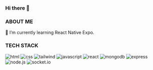 ### Hi there 👋

### ABOUT ME

🌱 I’m currently learning React Native Expo.

### TECH STACK

![html](https://img.shields.io/badge/HTML5-E34F26?style=for-the-badge&logo=HTML5&logoColor=white)
![css](https://img.shields.io/badge/CSS3-1572B6?style=for-the-badge&logo=CSS3&logoColor=white)
![tailwind](https://img.shields.io/badge/Tailwind-06B6D4?style=for-the-badge&logo=TailwindCSS&logoColor=white)
![javascript](https://img.shields.io/badge/JavaScript-F7DF1E?style=for-the-badge&logo=JavaScript&logoColor=black)
![react](https://img.shields.io/badge/React-61DAFB?style=for-the-badge&logo=React&logoColor=black)
![mongodb](https://img.shields.io/badge/MongoDB-47A248?style=for-the-badge&logo=MongoDB&logoColor=white)
![express](https://img.shields.io/badge/Express-000000?style=for-the-badge&logo=Express&logoColor=white)
![node.js](https://img.shields.io/badge/Node.js-339933?style=for-the-badge&logo=Node.js&logoColor=white)
![socket.io](https://img.shields.io/badge/Socket.io-010101?style=for-the-badge&logo=Socket.io&logoColor=white)

<!--
**dimilidi/dimilidi** is a ✨ _special_ ✨ repository because its `README.md` (this file) appears on your GitHub profile.

Here are some ideas to get you started:

- 🔭 I’m currently working on ...
- 🌱 I’m currently learning ...
- 👯 I’m looking to collaborate on ...
- 🤔 I’m looking for help with ...
- 💬 Ask me about ...
- 📫 How to reach me: ...
- 😄 Pronouns: ...
- ⚡ Fun fact: ...
-->
